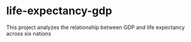# life-expectancy-gdp
This project analyzes the relationship between GDP and life expectancy across six nations
